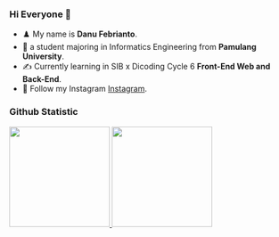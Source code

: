 ### Hi Everyone 👋

- ♟️ My name is **Danu Febrianto**.<br>
- 🎒 a student majoring in Informatics Engineering from **Pamulang University**.<br>
- ✍️ Currently learning in SIB x Dicoding Cycle 6 **Front-End Web and Back-End**.
- 💬 Follow my Instagram [Instagram](https://www.instagram.com/danufbrnt/).

### Github Statistic
<p align="left">
<a href="https://github.com/dimasmds">
  <img height="180em" src="https://github-readme-stats-eight-theta.vercel.app/api?username=Dafr1502&show_icons=true&theme=algolia&include_all_commits=true&count_private=true"/>
  <img height="180em" src="https://github-readme-stats-eight-theta.vercel.app/api/top-langs/?username=Dafr1502&layout=compact&langs_count=8&theme=algolia"/>
</a>
</p>
